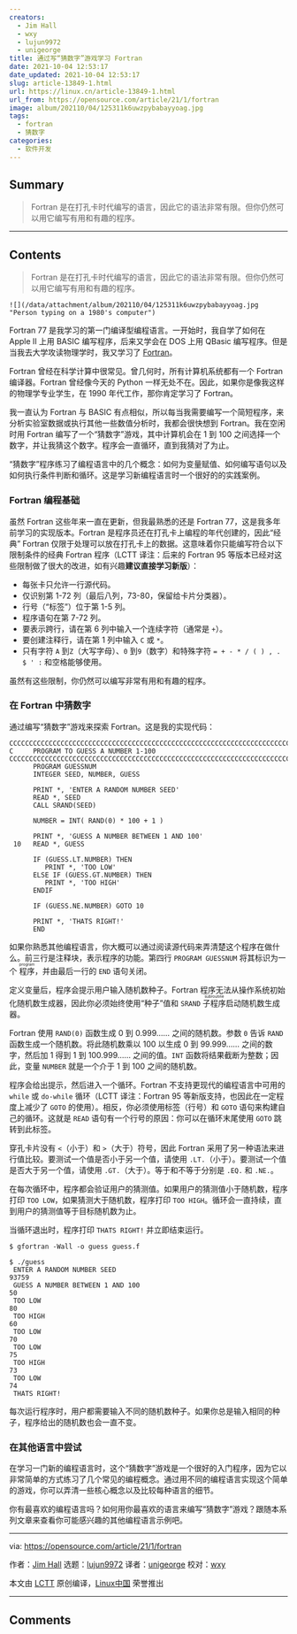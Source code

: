 ```yaml
---
creators:
  - Jim Hall
  - wxy
  - lujun9972
  - unigeorge
title: 通过写“猜数字”游戏学习 Fortran
date: 2021-10-04 12:53:17
date_updated: 2021-10-04 12:53:17
slug: article-13849-1.html
url: https://linux.cn/article-13849-1.html
url_from: https://opensource.com/article/21/1/fortran
image: album/202110/04/125311k6uwzpybabayyoag.jpg
tags:
  - fortran
  - 猜数字
categories:
  - 软件开发
---
```


## Summary

> Fortran 是在打孔卡时代编写的语言，因此它的语法非常有限。但你仍然可以用它编写有用和有趣的程序。

***

<!-- more -->

## Contents

> 
> Fortran 是在打孔卡时代编写的语言，因此它的语法非常有限。但你仍然可以用它编写有用和有趣的程序。
> 
> 
> 

`![](/data/attachment/album/202110/04/125311k6uwzpybabayyoag.jpg "Person typing on a 1980's computer")`

Fortran 77 是我学习的第一门编译型编程语言。一开始时，我自学了如何在 Apple II 上用 BASIC 编写程序，后来又学会在 DOS 上用 QBasic 编写程序。但是当我去大学攻读物理学时，我又学习了 [Fortran](https://en.wikipedia.org/wiki/Fortran)。

Fortran 曾经在科学计算中很常见。曾几何时，所有计算机系统都有一个 Fortran 编译器。Fortran 曾经像今天的 Python 一样无处不在。因此，如果你是像我这样的物理学专业学生，在 1990 年代工作，那你肯定学习了 Fortran。

我一直认为 Fortran 与 BASIC 有点相似，所以每当我需要编写一个简短程序，来分析实验室数据或执行其他一些数值分析时，我都会很快想到 Fortran。我在空闲时用 Fortran 编写了一个“猜数字”游戏，其中计算机会在 1 到 100 之间选择一个数字，并让我猜这个数字。程序会一直循环，直到我猜对了为止。

“猜数字”程序练习了编程语言中的几个概念：如何为变量赋值、如何编写语句以及如何执行条件判断和循环。这是学习新编程语言时一个很好的的实践案例。

### Fortran 编程基础

虽然 Fortran 这些年来一直在更新，但我最熟悉的还是 Fortran 77，这是我多年前学习的实现版本。Fortran 是程序员还在打孔卡上编程的年代创建的，因此“经典” Fortran 仅限于处理可以放在打孔卡上的数据。这意味着你只能编写符合以下限制条件的经典 Fortran 程序（LCTT 译注：后来的 Fortran 95 等版本已经对这些限制做了很大的改进，如有兴趣**建议直接学习新版**）：

* 每张卡只允许一行源代码。
* 仅识别第 1-72 列（最后八列，73-80，保留给卡片分类器）。
* 行号（“标签”）位于第 1-5 列。
* 程序语句在第 7-72 列。
* 要表示跨行，请在第 6 列中输入一个连续字符（通常是 `+`）。
* 要创建注释行，请在第 1 列中输入 `C` 或 `*`。
* 只有字符 `A` 到`Z`（大写字母）、`0` 到`9`（数字）和特殊字符 `= + - * / ( ) , . $ ' :` 和空格能够使用。

虽然有这些限制，你仍然可以编写非常有用和有趣的程序。

### 在 Fortran 中猜数字

通过编写“猜数字”游戏来探索 Fortran。这是我的实现代码：

```shell
CCCCCCCCCCCCCCCCCCCCCCCCCCCCCCCCCCCCCCCCCCCCCCCCCCCCCCCCCCCCCCCCCCCCCCCC
C     PROGRAM TO GUESS A NUMBER 1-100
CCCCCCCCCCCCCCCCCCCCCCCCCCCCCCCCCCCCCCCCCCCCCCCCCCCCCCCCCCCCCCCCCCCCCCCC
      PROGRAM GUESSNUM
      INTEGER SEED, NUMBER, GUESS

      PRINT *, 'ENTER A RANDOM NUMBER SEED'
      READ *, SEED
      CALL SRAND(SEED)

      NUMBER = INT( RAND(0) * 100 + 1 )

      PRINT *, 'GUESS A NUMBER BETWEEN 1 AND 100'
 10   READ *, GUESS

      IF (GUESS.LT.NUMBER) THEN
         PRINT *, 'TOO LOW'
      ELSE IF (GUESS.GT.NUMBER) THEN
         PRINT *, 'TOO HIGH'
      ENDIF

      IF (GUESS.NE.NUMBER) GOTO 10

      PRINT *, 'THATS RIGHT!'
      END
```

如果你熟悉其他编程语言，你大概可以通过阅读源代码来弄清楚这个程序在做什么。前三行是注释块，表示程序的功能。第四行 `PROGRAM GUESSNUM` 将其标识为一个 <ruby> 程序 <rt>  program </rt></ruby>，并由最后一行的 `END` 语句关闭。

定义变量后，程序会提示用户输入随机数种子。Fortran 程序无法从操作系统初始化随机数生成器，因此你必须始终使用“种子”值和 `SRAND` <ruby> 子程序 <rt>  subroutine </rt></ruby> 启动随机数生成器。

Fortran 使用 `RAND(0)` 函数生成 0 到 0.999…… 之间的随机数。参数 `0` 告诉 `RAND` 函数生成一个随机数。将此随机数乘以 100 以生成 0 到 99.999…… 之间的数字，然后加 1 得到 1 到 100.999…… 之间的值。`INT` 函数将结果截断为整数；因此，变量 `NUMBER` 就是一个介于 1 到 100 之间的随机数。

程序会给出提示，然后进入一个循环。Fortran 不支持更现代的编程语言中可用的 `while` 或 `do-while` 循环（LCTT 译注：Fortran 95 等新版支持，也因此在一定程度上减少了 `GOTO` 的使用）。相反，你必须使用标签（行号）和 `GOTO` 语句来构建自己的循环。这就是 `READ` 语句有一个行号的原因：你可以在循环末尾使用 `GOTO` 跳转到此标签。

穿孔卡片没有 `<`（小于）和 `>`（大于）符号，因此 Fortran 采用了另一种语法来进行值比较。要测试一个值是否小于另一个值，请使用 `.LT.`（小于）。要测试一个值是否大于另一个值，请使用 `.GT.`（大于）。等于和不等于分别是 `.EQ.` 和 `.NE.`。

在每次循环中，程序都会验证用户的猜测值。如果用户的猜测值小于随机数，程序打印 `TOO LOW`，如果猜测大于随机数，程序打印 `TOO HIGH`。循环会一直持续，直到用户的猜测值等于目标随机数为止。

当循环退出时，程序打印 `THATS RIGHT!` 并立即结束运行。

```shell
$ gfortran -Wall -o guess guess.f

$ ./guess
 ENTER A RANDOM NUMBER SEED
93759
 GUESS A NUMBER BETWEEN 1 AND 100
50
 TOO LOW
80
 TOO HIGH
60
 TOO LOW
70
 TOO LOW
75
 TOO HIGH
73
 TOO LOW
74
 THATS RIGHT!
```

每次运行程序时，用户都需要输入不同的随机数种子。如果你总是输入相同的种子，程序给出的随机数也会一直不变。

### 在其他语言中尝试

在学习一门新的编程语言时，这个“猜数字”游戏是一个很好的入门程序，因为它以非常简单的方式练习了几个常见的编程概念。通过用不同的编程语言实现这个简单的游戏，你可以弄清一些核心概念以及比较每种语言的细节。

你有最喜欢的编程语言吗？如何用你最喜欢的语言来编写“猜数字”游戏？跟随本系列文章来查看你可能感兴趣的其他编程语言示例吧。

---

via: <https://opensource.com/article/21/1/fortran>

作者：[Jim Hall](https://opensource.com/users/jim-hall) 选题：[lujun9972](https://github.com/lujun9972) 译者：[unigeorge](https://github.com/unigeorge) 校对：[wxy](https://github.com/wxy)

本文由 [LCTT](https://github.com/LCTT/TranslateProject) 原创编译，[Linux中国](https://linux.cn/) 荣誉推出

***

## Comments
